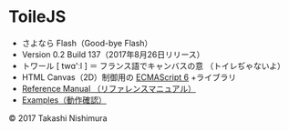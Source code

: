 # ToileJS

* さよなら Flash（​Good-bye Flash）
* Version 0.2 Build 137（2017年8月26日リリース）
* トワール [ twɑ'ːl ] ＝ フランス語でキャンバスの意 （トイレぢゃないよ）
* HTML Canvas（2D）制御用の [ECMAScript 6](https://github.com/TakashiNishimura/HelloWorld/blob/master/languages/ECMAScript6/ECMAScript6_reference.md) +ライブラリ
* [Reference Manual （リファレンスマニュアル）](https://github.com/TakashiNishimura/toile.js/blob/master/doc/reference.md)
* [Examples（動作確認）](https://github.com/TakashiNishimura/ToileJS/tree/master/examples)

© 2017 Takashi Nishimura
